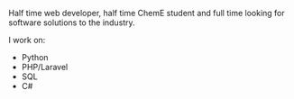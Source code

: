 Half time web developer, half time ChemE student and full time looking for software solutions to the industry.

I work on:

- Python
- PHP/Laravel
- SQL
- C#

<!---
lfsalasg/lfsalasg is a ✨ special ✨ repository because its `README.md` (this file) appears on your GitHub profile.
You can click the Preview link to take a look at your changes.
--->
